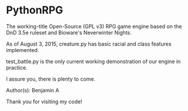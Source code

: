 PythonRPG
=========

The working-title Open-Source (GPL v3) RPG game engine based on the DnD 3.5e ruleset and
Bioware's Neverwinter Nights.

As of August 3, 2015, creature.py has basic racial and class features implemented. 

test_battle.py is the only current working demonstration of our engine in practice.

I assure you, there is plenty to come.


Author(s): Benjamin A


Thank you for visiting my code!
